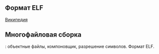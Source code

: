 ## Формат ELF

[Википедия](https://en.wikipedia.org/wiki/Executable_and_Linkable_Format)

## Многофайловая сборка


: объектные файлы, компоновщик, разрешение символов. Формат ELF.
